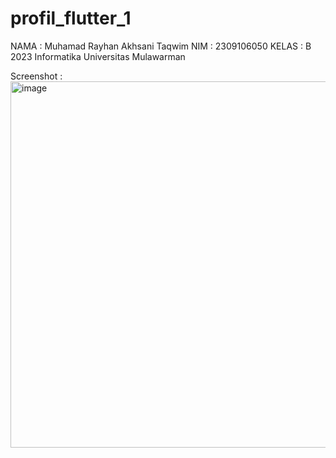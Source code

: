 # profil_flutter_1
NAMA    : Muhamad Rayhan Akhsani Taqwim
NIM     : 2309106050
KELAS   : B 2023 Informatika Universitas Mulawarman

Screenshot :
<img width="1092" height="586" alt="image" src="https://github.com/user-attachments/assets/ce874210-2f65-4105-bfd6-f584b16831fd" />




